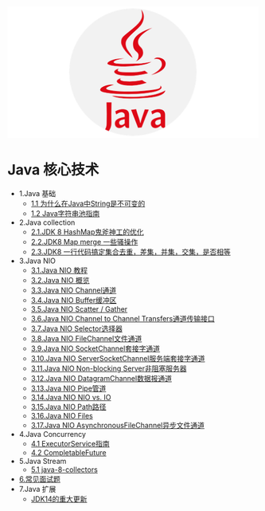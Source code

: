 ![javaLogo](../doc/javalogo.png)
# Java 核心技术

- 1.Java 基础
    - [1.1 为什么在Java中String是不可变的](base/String.md)
    - [1.2 Java字符串池指南](base/StringPool.md)
- 2.Java collection
    - [2.1.JDK 8 HashMap鬼斧神工的优化](https://blog.csdn.net/weixin_38937840/article/details/106805496)
    - [2.2.JDK8 Map merge 一些骚操作](collection/map/map_merge.md)
    - [2.3.JDK8 一行代码搞定集合去重，差集，并集，交集，是否相等](https://blog.csdn.net/weixin_38937840/article/details/107338265)
- 3.Java NIO
    - [3.1.Java NIO 教程](nio/JavaNIO教程.md)    
    - [3.2.Java NIO 概览](nio/JavaNIO概览.md)    
    - [3.3.Java NIO Channel通道](nio/Channel通道.md)    
    - [3.4.Java NIO Buffer缓冲区](nio/Buffer缓冲区.md)    
    - [3.5.Java NIO Scatter / Gather](nio/ScatterGather.md)    
    - [3.6.Java NIO Channel to Channel Transfers通道传输接口](nio/Transfers通道传输接口.md)    
    - [3.7.Java NIO Selector选择器](nio/Selector选择器.md)    
    - [3.8.Java NIO FileChannel文件通道](nio/FileChannel文件通道.md)    
    - [3.9.Java NIO SocketChannel套接字通道](nio/SocketChannel套接字通道.md)    
    - [3.10.Java NIO ServerSocketChannel服务端套接字通道](nio/ServerSocketChannel服务端套接字通道.md)    
    - [3.11.Java NIO Non-blocking Server非阻塞服务器](nio/Server非阻塞服务器.md)    
    - [3.12.Java NIO DatagramChannel数据报通道](nio/DatagramChannel数据报通道.md)    
    - [3.13.Java NIO Pipe管道](nio/Pipe管道.md)    
    - [3.14.Java NIO NIO vs. IO](nio/NIOvsIO.md)    
    - [3.15.Java NIO Path路径](nio/Path路径.md)    
    - [3.16.Java NIO Files](nio/Files.md)    
    - [3.17.Java NIO AsynchronousFileChannel异步文件通道](nio/AsynchronousFileChannel异步文件通道.md)  
- 4.Java Concurrency
     - [4.1 ExecutorService指南](concurrency/ExecutorService指南.md)  
     - [4.2 CompletableFuture](https://blog.csdn.net/weixin_38937840/article/details/105046588)  
- 5.Java Stream  
     - [5.1 java-8-collectors](stream/collectors.md)   
- [6.常见面试题](InterviewQuestions/README.md)
- 7.Java 扩展 
    - [JDK14的重大更新](https://blog.csdn.net/weixin_38937840/article/details/105054595)


